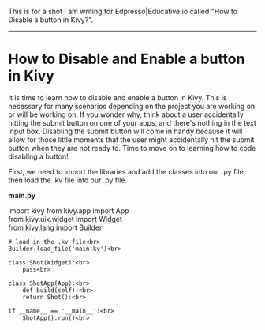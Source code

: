 This is for a shot I am writing for Edpresso|Educative.io called "How to Disable a button in Kivy?".

--------------------------------------------------------------------------------------------------------------------------

# **How to Disable and Enable a button in Kivy**

It is time to learn how to disable and enable a button in Kivy. This is necessary for many scenarios depending on the project you are working on or will be working on. If you wonder why, think about a user accidentally hitting the submit button on one of your apps, and there's nothing in the text input box. Disabling the submit button will come in handy because it will allow for those little moments that the user might accidentally hit the submit button when they are not ready to. Time to move on to learning how to code disabling a button!

First, we need to import the libraries and add the classes into our .py file, then load the .kv file into our .py file.

**main.py**<br>
<p>
	import kivy
	from kivy.app import App<br>
	from kivy.uix.widget import Widget<br>
	from kivy.lang import Builder<br>

	# load in the .kv file<br>
	Builder.load_file('main.kv')<br>

	class Shot(Widget):<br>
		pass<br>

	class ShotApp(App):<br>
		def build(self):<br>
		return Shot():<br>

	if __name__ == '__main__':<br>
		ShotApp().run()<br>
</p>
